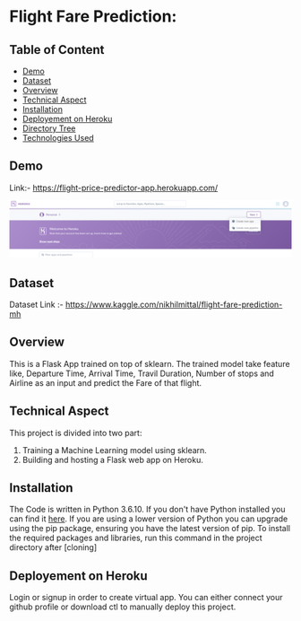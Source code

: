 # Flight Fare Prediction:


## Table of Content
  * [Demo](#demo)
  * [Dataset](#dataset)
  * [Overview](#overview)
  * [Technical Aspect](#technical-aspect)
  * [Installation](#installation)
  * [Deployement on Heroku](#deployement-on-heroku)
  * [Directory Tree](#directory-tree)
  * [Technologies Used](#technologies-used)
  
  ## Demo
  
  Link:- https://flight-price-predictor-app.herokuapp.com/
  
  <img src="static/screenshot.png" width ="550" hight="320" >
  
  
  ## Dataset
  
  Dataset Link :-  https://www.kaggle.com/nikhilmittal/flight-fare-prediction-mh
  
  
  ## Overview
  
  This is a Flask App trained on top of sklearn. The trained model take feature like, Departure Time,   Arrival Time, Travil Duration, Number of stops and Airline as an input and predict the Fare of      that flight.
  

## Technical Aspect

This project is divided into two part:

 1. Training a Machine Learning model using sklearn.
 2. Building and hosting a Flask web app on Heroku.
 
 
## Installation

The Code is written in Python 3.6.10. If you don't have Python installed you can find it [here](https://www.python.org/downloads/). If you are using a lower version of Python you can upgrade using the pip package, ensuring you have the latest version of pip. To install the required packages and libraries, run this command in the project directory after [cloning]


## Deployement on Heroku

Login or signup in order to create virtual app. You can either connect your github profile or download ctl to manually deploy this project.


